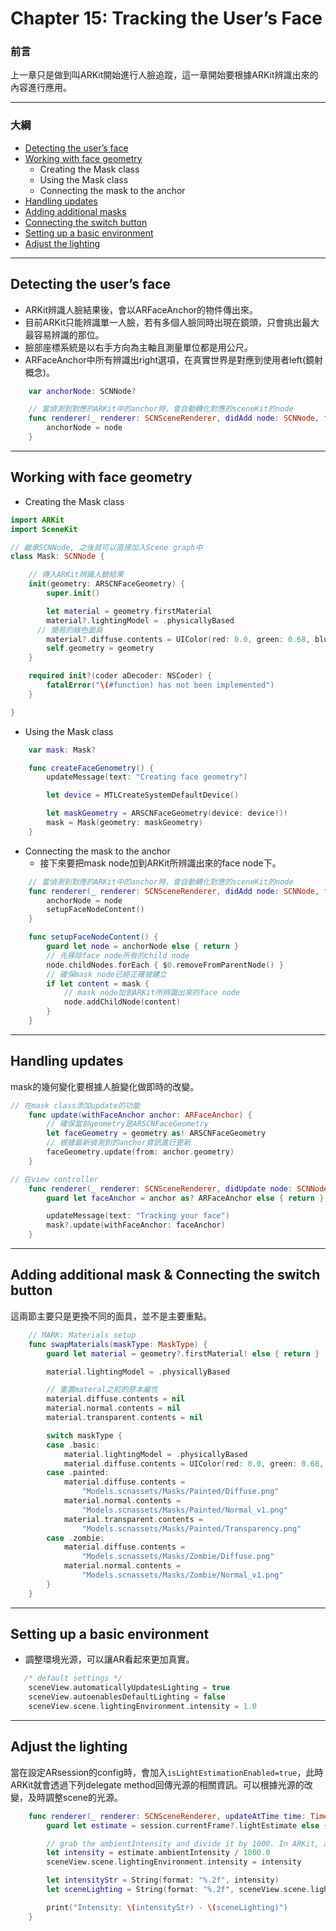 # Chapter 15: Tracking the User’s Face

### 前言

上一章只是做到叫ARKit開始進行人臉追蹤，這一章開始要根據ARKit辨識出來的內容進行應用。

------

### 大綱

- [Detecting the user’s face](#1)
- [Working with face geometry](#2)
  - Creating the Mask class
  - Using the Mask class
  - Connecting the mask to the anchor
- [Handling updates](#3)
- [Adding additional masks](#4)
- [Connecting the switch button](#4)
- [Setting up a basic environment](#5)
- [Adjust the lighting](#6)

------

<h2 id="1">Detecting the user’s face</h2>

- ARKit辨識人臉結果後，會以ARFaceAnchor的物件傳出來。
- 目前ARKit只能辨識單一人臉，若有多個人臉同時出現在鏡頭，只會挑出最大最容易辨識的那位。
- 臉部座標系統是以右手方向為主軸且測量單位都是用公尺。
- ARFaceAnchor中所有辨識出right選項，在真實世界是對應到使用者left(鏡射概念)。

```Swift
    var anchorNode: SCNNode?

    // 當偵測到對應的ARKit中的anchor時，會自動轉化對應的sceneKit的node
    func renderer(_ renderer: SCNSceneRenderer, didAdd node: SCNNode, for anchor: ARAnchor) {
        anchorNode = node
    }
```

------

<h2 id="2">Working with face geometry</h2>

- Creating the Mask class

```swift
import ARKit
import SceneKit

// 繼承SCNNode, 之後就可以直接加入Scene graph中
class Mask: SCNNode {

    // 傳入ARKit辨識人臉結果
    init(geometry: ARSCNFaceGeometry) {
        super.init()

        let material = geometry.firstMaterial
        material?.lightingModel = .physicallyBased
      // 簡易的綠色面具
        material?.diffuse.contents = UIColor(red: 0.0, green: 0.68, blue: 0.37, alpha: 1)
        self.geometry = geometry
    }

    required init?(coder aDecoder: NSCoder) {
        fatalError("\(#function) has not been implemented")
    }

}
```

- Using the Mask class

```swift
    var mask: Mask?

    func createFaceGenometry() {
        updateMessage(text: "Creating face geometry")

        let device = MTLCreateSystemDefaultDevice()

        let maskGeometry = ARSCNFaceGeometry(device: device!)!
        mask = Mask(geometry: maskGeometry)
    }	
```

- Connecting the mask to the anchor
  - 接下來要把mask node加到ARKit所辨識出來的face node下。

```swift
    // 當偵測到對應的ARKit中的anchor時，會自動轉化對應的sceneKit的node
    func renderer(_ renderer: SCNSceneRenderer, didAdd node: SCNNode, for anchor: ARAnchor) {
        anchorNode = node
        setupFaceNodeContent()
    }

    func setupFaceNodeContent() {
        guard let node = anchorNode else { return }
        // 先移除face node所有的child node
        node.childNodes.forEach { $0.removeFromParentNode() }
        // 確保mask node已經正確被建立
        if let content = mask {
            // mask node加到ARKit所辨識出來的face node
            node.addChildNode(content)
        }
    }
```

------

<h2 id="3">Handling updates</h2>

mask的幾何變化要根據人臉變化做即時的改變。

```Swift
// 在mask class添加update的功能
    func update(withFaceAnchor anchor: ARFaceAnchor) {
        // 確保當前geometry是ARSCNFaceGeometry
        let faceGeometry = geometry as! ARSCNFaceGeometry
        // 根據最新偵測到的anchor資訊進行更新 
        faceGeometry.update(from: anchor.geometry)
    }

// 在view controller
    func renderer(_ renderer: SCNSceneRenderer, didUpdate node: SCNNode, for anchor: ARAnchor) {
        guard let faceAnchor = anchor as? ARFaceAnchor else { return }

        updateMessage(text: "Tracking your face")
        mask?.update(withFaceAnchor: faceAnchor)
    }
```

------

<h2 id="4">Adding additional mask & Connecting the switch button</h2>

這兩節主要只是更換不同的面具，並不是主要重點。

```Swift
    // MARK: Materials setup
    func swapMaterials(maskType: MaskType) {
        guard let material = geometry?.firstMaterial! else { return }

        material.lightingModel = .physicallyBased

        // 重置materal之前的原本屬性
        material.diffuse.contents = nil
        material.normal.contents = nil
        material.transparent.contents = nil

        switch maskType {
        case .basic:
            material.lightingModel = .physicallyBased
            material.diffuse.contents = UIColor(red: 0.0, green: 0.68, blue: 0.37, alpha: 1)
        case .painted:
            material.diffuse.contents =
                "Models.scnassets/Masks/Painted/Diffuse.png"
            material.normal.contents =
                "Models.scnassets/Masks/Painted/Normal_v1.png"
            material.transparent.contents =
                "Models.scnassets/Masks/Painted/Transparency.png"
        case .zombie:
            material.diffuse.contents =
                "Models.scnassets/Masks/Zombie/Diffuse.png"
            material.normal.contents =
                "Models.scnassets/Masks/Zombie/Normal_v1.png"
        }
    }
```

------

<h2 id="5">Setting up a basic environment</h2>

- 調整環境光源，可以讓AR看起來更加真實。

```Swift
   /* default settings */
    sceneView.automaticallyUpdatesLighting = true
    sceneView.autoenablesDefaultLighting = false
    sceneView.scene.lightingEnvironment.intensity = 1.0
```



------

<h2 id=6>Adjust the lighting</h2>

當在設定ARsession的config時，會加入`isLightEstimationEnabled=true`，此時ARKit就會透過下列delegate method回傳光源的相關資訊。可以根據光源的改變，及時調整scene的光源。

```swift
    func renderer(_ renderer: SCNSceneRenderer, updateAtTime time: TimeInterval) {
        guard let estimate = session.currentFrame?.lightEstimate else { return }

        // grab the ambientIntensity and divide it by 1000. In ARKit, a value of 1000 represents neutral light.
        let intensity = estimate.ambientIntensity / 1000.0
        sceneView.scene.lightingEnvironment.intensity = intensity

        let intensityStr = String(format: "%.2f", intensity)
        let sceneLighting = String(format: "%.2f", sceneView.scene.lightingEnvironment.intensity)

        print("Intensity: \(intensityStr) - \(sceneLighting)")
    }
```


